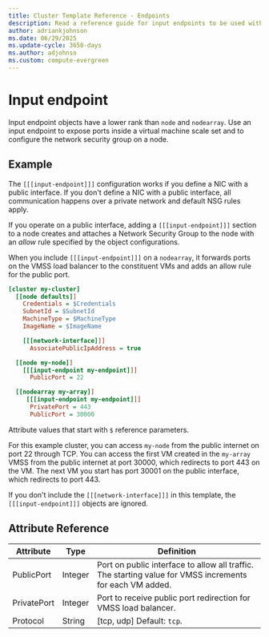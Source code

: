 ```yaml
---
title: Cluster Template Reference - Endpoints
description: Read a reference guide for input endpoints to be used with Azure CycleCloud. See an attribute reference and an example.
author: adriankjohnson
ms.date: 06/29/2025
ms.update-cycle: 3650-days
ms.author: adjohnso
ms.custom: compute-evergreen
---
```


# Input endpoint

Input endpoint objects have a lower rank than `node` and `nodearray`. Use an input endpoint to expose ports inside a virtual machine scale set and to configure the network security group on a node.

## Example

The `[[[input-endpoint]]]` configuration works if you define a NIC with a public interface. If you don't define a NIC with a public interface, all communication happens over a private network and default NSG rules apply.

If you operate on a public interface, adding a `[[[input-endpoint]]]` section to a node creates and attaches a Network Security Group to the node with an *allow* rule specified by the object configurations.

When you include `[[[input-endpoint]]]` on a `nodearray`, it forwards ports on the VMSS load balancer to the constituent VMs and adds an allow rule for the public port.

``` ini
[cluster my-cluster]
  [[node defaults]]
    Credentials = $Credentials
    SubnetId = $SubnetId
    MachineType = $MachineType
    ImageName = $ImageName

    [[[network-interface]]]
      AssociatePublicIpAddress = true

  [[node my-node]]
    [[[input-endpoint my-endpoint]]]
      PublicPort = 22

  [[nodearray my-array]]  
     [[[input-endpoint my-endpoint]]]
      PrivatePort = 443
      PublicPort = 30000
```

Attribute values that start with `$` reference parameters.

For this example cluster, you can access `my-node` from the public internet on port 22 through TCP. You can access the first VM created in the `my-array` VMSS from the public internet at port 30000, which redirects to port 443 on the VM. The next VM you start has port 30001 on the public interface, which redirects to port 443.

If you don't include the `[[[network-interface]]]` in this template, the `[[[input-endpoint]]]` objects are ignored.

## Attribute Reference

Attribute | Type | Definition
------ | ----- | ----------
PublicPort | Integer | Port on public interface to allow all traffic. The starting value for VMSS increments for each VM added.
PrivatePort | Integer | Port to receive public port redirection for VMSS load balancer.
Protocol | String | [tcp, udp] Default: `tcp`.
